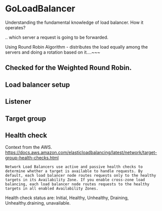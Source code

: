 # GoLoadBalancer
Understanding the fundamental knowledge of load balancer. How it operates?

.. which server a request is going to be forwarded.

Using Round Robin Algorithm - distributes the load equally among the servers and doing a rotation based on it....~~~


Checked for the Weighted Round Robin.
-

## Load balancer setup

## Listener

## Target group

## Health check
Context from the AWS.
https://docs.aws.amazon.com/elasticloadbalancing/latest/network/target-group-health-checks.html
```
Network Load Balancers use active and passive health checks to determine whether a target is available to handle requests. By default, each load balancer node routes requests only to the healthy targets in its Availability Zone. If you enable cross-zone load balancing, each load balancer node routes requests to the healthy targets in all enabled Availability Zones.
```
Health check status are:
Initial, Healthy, Unhealthy, Draining, Unhealthy.draining, unavailable.

